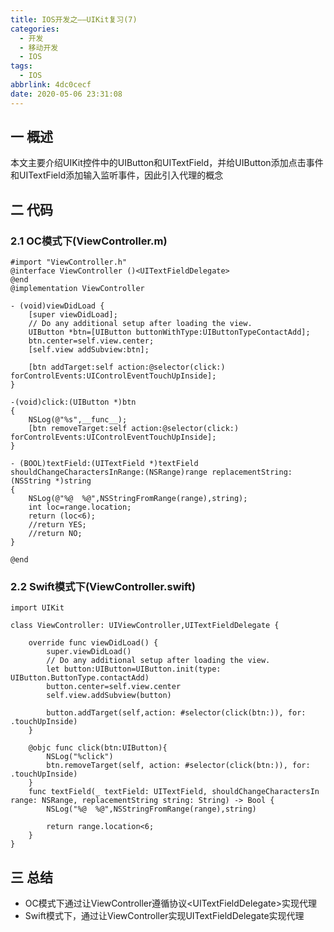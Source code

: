 ```yaml
---
title: IOS开发之——UIKit复习(7)
categories:
  - 开发
  - 移动开发
  - IOS
tags:
  - IOS
abbrlink: 4dc0cecf
date: 2020-05-06 23:31:08
---
```

##  一 概述

本文主要介绍UIKit控件中的UIButton和UITextField，并给UIButton添加点击事件和UITextField添加输入监听事件，因此引入代理的概念

<!--more-->

## 二 代码

### 2.1 OC模式下(ViewController.m)

```
#import "ViewController.h"
@interface ViewController ()<UITextFieldDelegate>
@end
@implementation ViewController

- (void)viewDidLoad {
    [super viewDidLoad];
    // Do any additional setup after loading the view.
    UIButton *btn=[UIButton buttonWithType:UIButtonTypeContactAdd];
    btn.center=self.view.center;
    [self.view addSubview:btn];
    
    [btn addTarget:self action:@selector(click:) forControlEvents:UIControlEventTouchUpInside];
}

-(void)click:(UIButton *)btn
{
    NSLog(@"%s",__func__);
    [btn removeTarget:self action:@selector(click:) forControlEvents:UIControlEventTouchUpInside];
}

- (BOOL)textField:(UITextField *)textField shouldChangeCharactersInRange:(NSRange)range replacementString:(NSString *)string
{
    NSLog(@"%@  %@",NSStringFromRange(range),string);
    int loc=range.location;
    return (loc<6);
    //return YES;
    //return NO;
}

@end
```

### 2.2 Swift模式下(ViewController.swift)

```
import UIKit

class ViewController: UIViewController,UITextFieldDelegate {

    override func viewDidLoad() {
        super.viewDidLoad()
        // Do any additional setup after loading the view.
        let button:UIButton=UIButton.init(type: UIButton.ButtonType.contactAdd)
        button.center=self.view.center
        self.view.addSubview(button)
        
        button.addTarget(self,action: #selector(click(btn:)), for: .touchUpInside)
    }

    @objc func click(btn:UIButton){
        NSLog("%click")
        btn.removeTarget(self, action: #selector(click(btn:)), for: .touchUpInside)
    }
    func textField(_ textField: UITextField, shouldChangeCharactersIn range: NSRange, replacementString string: String) -> Bool {
        NSLog("%@  %@",NSStringFromRange(range),string)
        
        return range.location<6;
    }   
}
```

## 三 总结

* OC模式下通过让ViewController遵循协议\<UITextFieldDelegate>实现代理
* Swift模式下，通过让ViewController实现UITextFieldDelegate实现代理